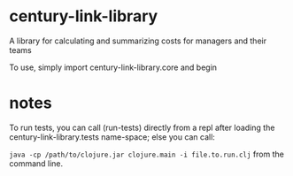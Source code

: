 # century-link-library
A library for calculating and summarizing costs for managers and their teams

To use, simply import century-link-library.core and begin

# notes
To run tests, you can call (run-tests) directly from a repl after loading the century-link-library.tests name-space; else you can call:

`java -cp /path/to/clojure.jar clojure.main -i file.to.run.clj` from the command line.
